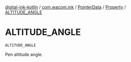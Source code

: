[digital-ink-kotlin](../../../index.md) / [com.wacom.ink](../../index.md) / [PointerData](../index.md) / [Property](index.md) / [ALTITUDE_ANGLE](./-a-l-t-i-t-u-d-e_-a-n-g-l-e.md)

# ALTITUDE_ANGLE

`ALTITUDE_ANGLE`

Pen altitude angle.

